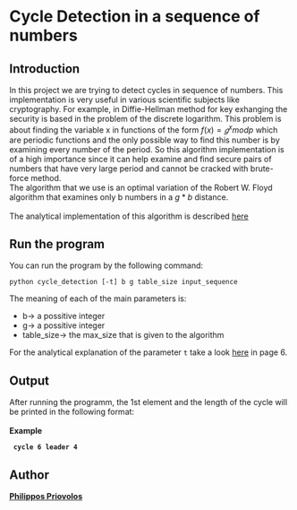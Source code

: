 # Cycle Detection in a sequence of numbers

## Introduction

In this project we are trying to detect cycles in sequence of numbers. This implementation is very useful in various scientific subjects like cryptography. For example, in Diffie-Hellman method for key exhanging the security is based in the problem of the discrete logarithm. This problem is about finding the variable x in functions of the form $f(x)=𝑔^x mod p$ which are periodic functions and the only possible way to find this number is by examining every number of the period. So this algorithm implementation is of a high importance since it can help examine and find secure pairs of numbers that have very large period and cannot be cracked with brute-force method.<br>
The algorithm that we use is an optimal variation of the Robert W. Floyd algorithm that examines only b numbers in a $g*b$ distance.<br><br>
The analytical implementation of this algorithm is described [here](https://github.com/Philippos01/Algorithms-Data-Structures/blob/main/assignment-2022-3/assignment-2022-3.pdf)

## Run the program

You can run the program by the following command:
```
python cycle_detection [-t] b g table_size input_sequence
```
The meaning of each of the main parameters is:
* b-> a possitive integer
* g-> a possitive integer
* table_size-> the max_size that is given to the algorithm

For the analytical explanation of the parameter ```t``` take a look [here](https://github.com/Philippos01/Algorithms-Data-Structures/blob/main/assignment-2022-2/assignment-2022-3.pdf) in page 6.

## Output

After running the programm, the 1st element and the length of the cycle will be printed in the following format:<br><br>
<b>Example<b>
 ```
  cycle 6 leader 4
  ```

 ## Author 
[Philippos Priovolos](https://github.com/Philippos01)
